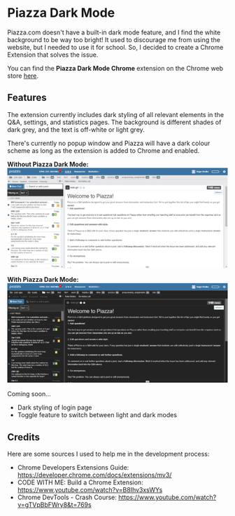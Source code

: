 # Piazza Dark Mode

Piazza.com doesn't have a built-in dark mode feature, and I find the white background to be way too bright!
It used to discourage me from using the website, but I needed to use it for school. So, I decided to
create a Chrome Extension that solves the issue.

You can find the **Piazza Dark Mode Chrome** extension on the Chrome web store
[here](https://chrome.google.com/webstore/detail/piazza-dark-mode/ogocfhdkkiikncecdelajkgnhnbpcdfp).

## Features

The extension currently includes dark styling of all relevant elements in the Q&A, settings, and statistics pages. The background is different
shades of dark grey, and the text is off-white or light grey.

There's currently no popup window and Piazza will have a dark colour scheme as long as the extension is added to Chrome
and enabled.

**Without Piazza Dark Mode:**
![Example image of Piazza.com without any extensions](images/regular-piazza-example.png)

**With Piazza Dark Mode:**
![Example image of Piazza.com with Piazza Dark Mode enabled](images/dark-mode-example.png)

Coming soon...

- Dark styling of login page
- Toggle feature to switch between light and dark modes

## Credits

Here are some sources I used to help me in the development process:

- Chrome Developers Extensions Guide: https://developer.chrome.com/docs/extensions/mv3/
- CODE WITH ME: Build a Chrome Extension: https://www.youtube.com/watch?v=B8Ihv3xsWYs
- Chrome DevTools - Crash Course: https://www.youtube.com/watch?v=gTVpBbFWry8&t=769s
